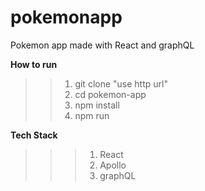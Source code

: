 # pokemonapp
Pokemon app made with React and graphQL

**How to run**
  >> 1. git clone "use http url"
  >> 2. cd pokemon-app
  >> 3. npm install 
  >> 4. npm run
  
**Tech Stack**
 >>> 1. React
 >>> 2. Apollo
 >>> 3. graphQL
